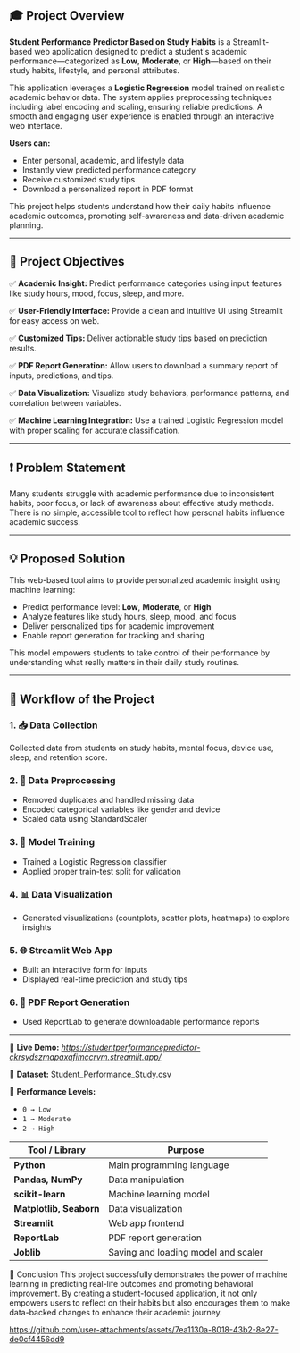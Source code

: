 

## 🎓 Project Overview

**Student Performance Predictor Based on Study Habits** is a Streamlit-based web application designed to predict a student's academic performance—categorized as **Low**, **Moderate**, or **High**—based on their study habits, lifestyle, and personal attributes.

This application leverages a **Logistic Regression** model trained on realistic academic behavior data. The system applies preprocessing techniques including label encoding and scaling, ensuring reliable predictions. A smooth and engaging user experience is enabled through an interactive web interface.

**Users can:**

* Enter personal, academic, and lifestyle data
* Instantly view predicted performance category
* Receive customized study tips
* Download a personalized report in PDF format

This project helps students understand how their daily habits influence academic outcomes, promoting self-awareness and data-driven academic planning.

---

## 🎯 Project Objectives

✅ **Academic Insight:** Predict performance categories using input features like study hours, mood, focus, sleep, and more.

✅ **User-Friendly Interface:** Provide a clean and intuitive UI using Streamlit for easy access on web.

✅ **Customized Tips:** Deliver actionable study tips based on prediction results.

✅ **PDF Report Generation:** Allow users to download a summary report of inputs, predictions, and tips.

✅ **Data Visualization:** Visualize study behaviors, performance patterns, and correlation between variables.

✅ **Machine Learning Integration:** Use a trained Logistic Regression model with proper scaling for accurate classification.

---

## ❗ Problem Statement

Many students struggle with academic performance due to inconsistent habits, poor focus, or lack of awareness about effective study methods. There is no simple, accessible tool to reflect how personal habits influence academic success.

---

## 💡 Proposed Solution

This web-based tool aims to provide personalized academic insight using machine learning:

* Predict performance level: **Low**, **Moderate**, or **High**
* Analyze features like study hours, sleep, mood, and focus
* Deliver personalized tips for academic improvement
* Enable report generation for tracking and sharing

This model empowers students to take control of their performance by understanding what really matters in their daily study routines.

---

## 🔄 Workflow of the Project

### 1. 📥 Data Collection

Collected data from students on study habits, mental focus, device use, sleep, and retention score.

### 2. 🧹 Data Preprocessing

* Removed duplicates and handled missing data
* Encoded categorical variables like gender and device
* Scaled data using StandardScaler

### 3. 🧠 Model Training

* Trained a Logistic Regression classifier
* Applied proper train-test split for validation

### 4. 📊 Data Visualization

* Generated visualizations (countplots, scatter plots, heatmaps) to explore insights

### 5. 🌐 Streamlit Web App

* Built an interactive form for inputs
* Displayed real-time prediction and study tips

### 6. 📄 PDF Report Generation

* Used ReportLab to generate downloadable performance reports

---

🔗 **Live Demo:** *https://studentperformancepredictor-ckrsydszmapaxqfimccrvm.streamlit.app/*

📁 **Dataset:** Student\_Performance\_Study.csv

📌 **Performance Levels:**

* `0 → Low`
* `1 → Moderate`
* `2 → High`

 | Tool / Library          | Purpose                             |
| ----------------------- | ----------------------------------- |
| **Python**              | Main programming language           |
| **Pandas, NumPy**       | Data manipulation                   |
| **scikit-learn**        | Machine learning model              |
| **Matplotlib, Seaborn** | Data visualization                  |
| **Streamlit**           | Web app frontend                    |
| **ReportLab**           | PDF report generation               |
| **Joblib**              | Saving and loading model and scaler |


📌 Conclusion
This project successfully demonstrates the power of machine learning in predicting real-life outcomes and promoting behavioral improvement. By creating a student-focused application, it not only empowers users to reflect on their habits but also encourages them to make data-backed changes to enhance their academic journey.

https://github.com/user-attachments/assets/7ea1130a-8018-43b2-8e27-de0cf4456dd9





